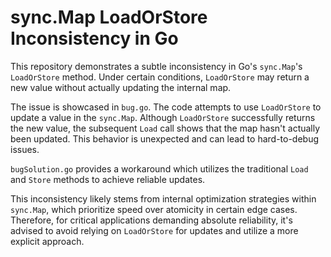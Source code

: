 # sync.Map LoadOrStore Inconsistency in Go

This repository demonstrates a subtle inconsistency in Go's `sync.Map`'s `LoadOrStore` method.  Under certain conditions, `LoadOrStore` may return a new value without actually updating the internal map.

The issue is showcased in `bug.go`. The code attempts to use `LoadOrStore` to update a value in the `sync.Map`. Although `LoadOrStore` successfully returns the new value, the subsequent `Load` call shows that the map hasn't actually been updated.  This behavior is unexpected and can lead to hard-to-debug issues.

`bugSolution.go` provides a workaround which utilizes the traditional `Load` and `Store` methods to achieve reliable updates.

This inconsistency likely stems from internal optimization strategies within `sync.Map`, which prioritize speed over atomicity in certain edge cases. Therefore, for critical applications demanding absolute reliability, it's advised to avoid relying on `LoadOrStore` for updates and utilize a more explicit approach.